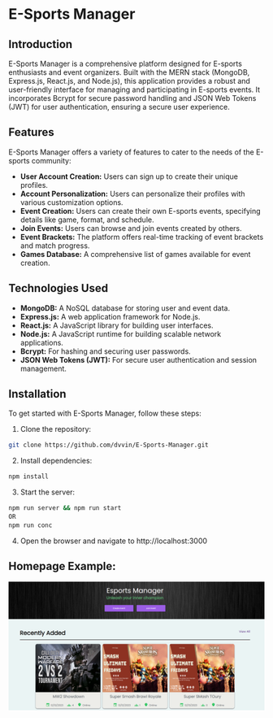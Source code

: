 # E-Sports Manager

## Introduction
E-Sports Manager is a comprehensive platform designed for E-sports enthusiasts and event organizers. Built with the MERN stack (MongoDB, Express.js, React.js, and Node.js), this application provides a robust and user-friendly interface for managing and participating in E-sports events. It incorporates Bcrypt for secure password handling and JSON Web Tokens (JWT) for user authentication, ensuring a secure user experience.

## Features
E-Sports Manager offers a variety of features to cater to the needs of the E-sports community:

- **User Account Creation:** Users can sign up to create their unique profiles.
- **Account Personalization:** Users can personalize their profiles with various customization options.
- **Event Creation:** Users can create their own E-sports events, specifying details like game, format, and schedule.
- **Join Events:** Users can browse and join events created by others.
- **Event Brackets:** The platform offers real-time tracking of event brackets and match progress.
- **Games Database:** A comprehensive list of games available for event creation.

## Technologies Used
- **MongoDB:** A NoSQL database for storing user and event data.
- **Express.js:** A web application framework for Node.js.
- **React.js:** A JavaScript library for building user interfaces.
- **Node.js:** A JavaScript runtime for building scalable network applications.
- **Bcrypt:** For hashing and securing user passwords.
- **JSON Web Tokens (JWT):** For secure user authentication and session management.

## Installation

To get started with E-Sports Manager, follow these steps:
1. Clone the repository:
```bash
git clone https://github.com/dvvin/E-Sports-Manager.git
```
2. Install dependencies:
```bash
npm install
```
3. Start the server:
```bash
npm run server && npm run start
OR
npm run conc
```
4. Open the browser and navigate to http://localhost:3000

## Homepage Example:
![Homepage](./public/homepage.png)
